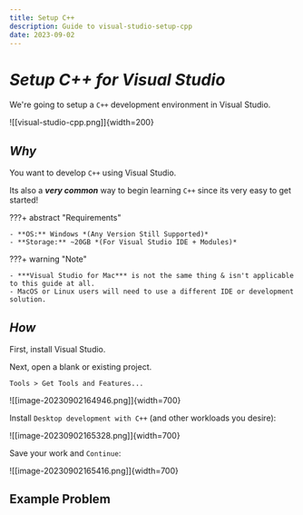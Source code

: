```yaml
---
title: Setup C++
description: Guide to visual-studio-setup-cpp
date: 2023-09-02
---
```


<!-- ## ***Nice to Know***
Information that you may want to know:

| *Topic*                         | *Link*                                      |
| ------------------------------- | -------------------------------------       |
| Computer Basics                 | [[Computer-Basics]]                         |
| Windows Basics                  | [[Windows]]                                 |
|                                 |                                             | -->

<!----------------------------------------------------------------------------->


# *Setup C++ for Visual Studio*

We're going to setup a `C++` development environment in Visual Studio.

![[visual-studio-cpp.png]]{width=200}

## *Why*

You want to develop `C++` using Visual Studio.

Its also a ***very common*** way to begin learning `C++` since its very easy to get started!

???+ abstract "Requirements"

    - **OS:** Windows *(Any Version Still Supported)*
    - **Storage:** ~20GB *(For Visual Studio IDE + Modules)*

???+ warning "Note"

    - ***Visual Studio for Mac*** is not the same thing & isn't applicable to this guide at all.
    - MacOS or Linux users will need to use a different IDE or development solution.

## *How*

First, install Visual Studio.

Next, open a blank or existing project.

`Tools > Get Tools and Features...`

![[image-20230902164946.png]]{width=700}

Install `Desktop development with C++` (and other workloads you desire):

![[image-20230902165328.png]]{width=700}

Save your work and `Continue`:

![[image-20230902165416.png]]{width=700}

## Example Problem

<!----------------------------------------------------------------------------->

<!-- ## ***Related***
Relevant information related to the concept:

| *Topic & Link*                       | *Why*                                 |
| ------------------------------------ | ------------------------------------- |
| [[PARENT]]                           | Subject Parent                        |
|                                      |                                       | -->

<!----------------------------------------------------------------------------->

<style>
    /* .md-footer__link--prev {
        display: none
    } */
    .md-footer__link--next {
        display: none
    }
</style>
